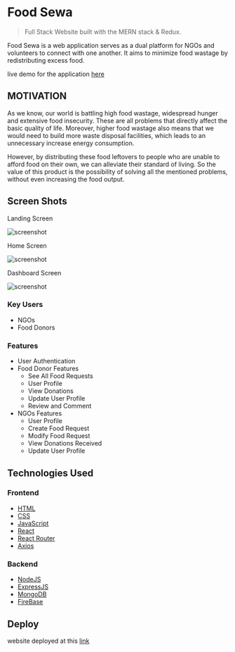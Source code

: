 # Food Sewa

> Full Stack Website built with the MERN stack & Redux.

Food Sewa is a web application serves as a dual platform for NGOs and volunteers to connect with one another. It aims to minimize food wastage by redistributing excess food.

live demo for the application <a href="https://food-sewa.vercel.app/">here</a>

## MOTIVATION

As we know, our world is battling high food wastage, widespread hunger and extensive food insecurity. These are all problems that directly affect the basic quality of life. Moreover, higher food wastage also means that we would need to build more waste disposal facilities, which leads to an unnecessary increase energy consumption.

However, by distributing these food leftovers to people who are unable to afford food on their own, we can alleviate their standard of living. So the value of this product is the possibility of solving all the mentioned problems, without even increasing the food output.

## Screen Shots

Landing Screen

![screenshot](https://github.com/Akshat-gour/Food-sewa/blob/master/uploads/landing.png?raw=true)

Home Screen

![screenshot](https://github.com/Akshat-gour/Food-sewa/blob/master/uploads/home.png?raw=true)

Dashboard Screen

![screenshot](https://github.com/Akshat-gour/Food-sewa/blob/master/uploads/dashboard.png?raw=true)

### Key Users

-   NGOs
-   Food Donors

### Features

-   User Authentication
-   Food Donor Features
    -   See All Food Requests
    -   User Profile
    -   View Donations
    -   Update User Profile
    -   Review and Comment
-   NGOs Features
    -   User Profile
    -   Create Food Request
    -   Modify Food Request
    -   View Donations Received
    -   Update User Profile

## Technologies Used

### Frontend

-   [HTML](https://en.wikipedia.org/wiki/HTML)
-   [CSS](https://en.wikipedia.org/wiki/Cascading_Style_Sheets)
-   [JavaScript](https://en.wikipedia.org/wiki/JavaScript)
-   [React](https://reactjs.org/)
-   [React Router](https://reacttraining.com/react-router/)
-   [Axios](https://github.com/axios/axios)

### Backend

-   [NodeJS](https://nodejs.org/)
-   [ExpressJS](https://expressjs.com/)
-   [MongoDB](https://www.mongodb.com/)
-   [FireBase](https://firebase.google.com/)

## Deploy

website deployed at this <a href="https://food-sewa.vercel.app/">link</a>
